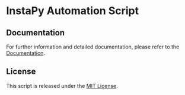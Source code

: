 # InstaPy Automation Script

## Documentation

For further information and detailed documentation, please refer to the [Documentation](https://docs.arduinodenis.com/github/diverse-coding-projects/diverse-coding-projects/instapy-automation-script).

## License

This script is released under the [MIT License](LICENSE).
